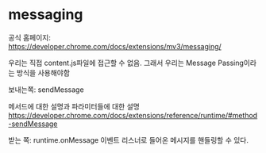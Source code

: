 # messaging

공식 홈페이지: https://developer.chrome.com/docs/extensions/mv3/messaging/


우리는 직접 content.js파일에 접근할 수 없음. 그래서 우리는 Message Passing이라는 방식을 사용해야함


보내는쪽: sendMessage  

메서드에 대한 설명과 파라미터들에 대한 설명
https://developer.chrome.com/docs/extensions/reference/runtime/#method-sendMessage


받는 쪽: runtime.onMessage 이벤트 리스너로 들어온 메시지를 핸들링할 수 있다.